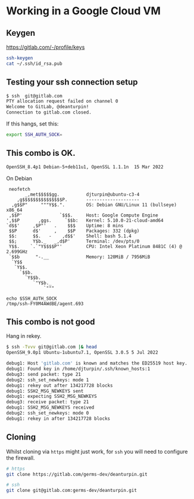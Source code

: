 # Working in a Google Cloud VM

## Keygen
https://gitlab.com/-/profile/keys

```bash
ssh-keygen 
cat ~/.ssh/id_rsa.pub
```

## Testing your ssh connection setup
```bash
$ ssh  git@gitlab.com
PTY allocation request failed on channel 0
Welcome to GitLab, @deanturpin!
Connection to gitlab.com closed.
```

If this hangs, set this:
```bash
export SSH_AUTH_SOCK=
```

## This combo is OK.
```bash
OpenSSH_8.4p1 Debian-5+deb11u1, OpenSSL 1.1.1n  15 Mar 2022
```

On Debian
```
 neofetch 
       _,met$$$$$gg.          djturpin@ubuntu-c3-4 
    ,g$$$$$$$$$$$$$$$P.       -------------------- 
  ,g$$P"     """Y$$.".        OS: Debian GNU/Linux 11 (bullseye) x86_64 
 ,$$P'              `$$$.     Host: Google Compute Engine 
',$$P       ,ggs.     `$$b:   Kernel: 5.10.0-21-cloud-amd64 
`d$$'     ,$P"'   .    $$$    Uptime: 8 mins 
 $$P      d$'     ,    $$P    Packages: 332 (dpkg) 
 $$:      $$.   -    ,d$$'    Shell: bash 5.1.4 
 $$;      Y$b._   _,d$P'      Terminal: /dev/pts/0 
 Y$$.    `.`"Y$$$$P"'         CPU: Intel Xeon Platinum 8481C (4) @ 2.699GHz 
 `$$b      "-.__              Memory: 120MiB / 7956MiB 
  `Y$$
   `Y$$.                                              
     `$$b.                                            
       `Y$$b.
          `"Y$b._
              `"""
```

```
echo $SSH_AUTH_SOCK 
/tmp/ssh-FY0M4AWdBE/agent.693
```

## This combo is not good
Hang in rekey.
```bash
$ ssh -Tvvv git@gitlab.com |& head
OpenSSH_9.0p1 Ubuntu-1ubuntu7.1, OpenSSL 3.0.5 5 Jul 2022
```

```bash
debug1: Host 'gitlab.com' is known and matches the ED25519 host key.
debug1: Found key in /home/djturpin/.ssh/known_hosts:1
debug3: send packet: type 21
debug2: ssh_set_newkeys: mode 1
debug1: rekey out after 134217728 blocks
debug1: SSH2_MSG_NEWKEYS sent
debug1: expecting SSH2_MSG_NEWKEYS
debug3: receive packet: type 21
debug1: SSH2_MSG_NEWKEYS received
debug2: ssh_set_newkeys: mode 0
debug1: rekey in after 134217728 blocks
```

## Cloning
Whilst cloning via `https` might just work, for `ssh` you will need to configure the firewall.

```bash
# https
git clone https://gitlab.com/germs-dev/deanturpin.git

# ssh
git clone git@gitlab.com:germs-dev/deanturpin.git
```
